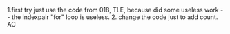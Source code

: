 1.first try just use the code from 018, TLE, because did some useless work -- the indexpair "for" loop is useless.
2. change the code just to add count. AC